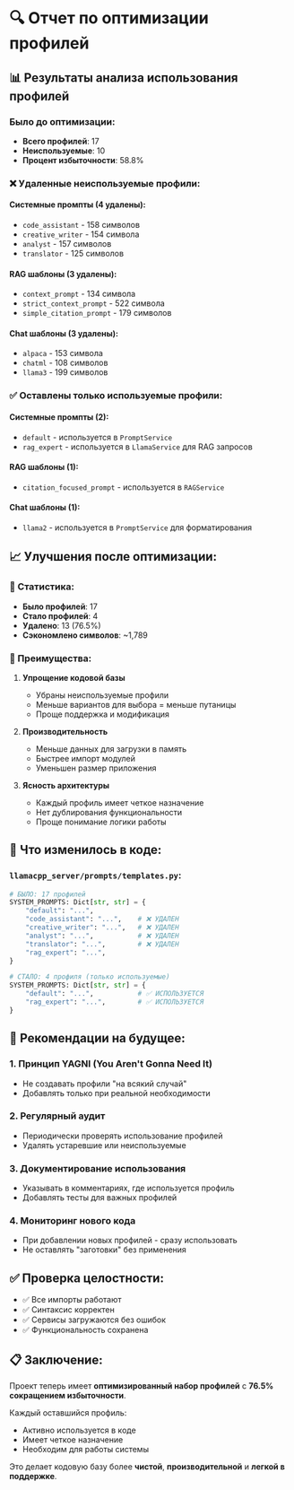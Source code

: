 # 🔍 Отчет по оптимизации профилей

## 📊 Результаты анализа использования профилей

### Было до оптимизации:
- **Всего профилей**: 17
- **Неиспользуемые**: 10
- **Процент избыточности**: 58.8%

### ❌ Удаленные неиспользуемые профили:

#### Системные промпты (4 удалены):
- `code_assistant` - 158 символов
- `creative_writer` - 154 символа
- `analyst` - 157 символов
- `translator` - 125 символов

#### RAG шаблоны (3 удалены):
- `context_prompt` - 134 символа
- `strict_context_prompt` - 522 символа
- `simple_citation_prompt` - 179 символов

#### Chat шаблоны (3 удалены):
- `alpaca` - 153 символа
- `chatml` - 108 символов
- `llama3` - 199 символов

### ✅ Оставлены только используемые профили:

#### Системные промпты (2):
- `default` - используется в `PromptService` 
- `rag_expert` - используется в `LlamaService` для RAG запросов

#### RAG шаблоны (1):
- `citation_focused_prompt` - используется в `RAGService`

#### Chat шаблоны (1):
- `llama2` - используется в `PromptService` для форматирования

## 📈 Улучшения после оптимизации:

### 🎯 Статистика:
- **Было профилей**: 17
- **Стало профилей**: 4  
- **Удалено**: 13 (76.5%)
- **Сэкономлено символов**: ~1,789

### 🚀 Преимущества:

1. **Упрощение кодовой базы**
   - Убраны неиспользуемые профили
   - Меньше вариантов для выбора = меньше путаницы
   - Проще поддержка и модификация

2. **Производительность**
   - Меньше данных для загрузки в память
   - Быстрее импорт модулей
   - Уменьшен размер приложения

3. **Ясность архитектуры**
   - Каждый профиль имеет четкое назначение
   - Нет дублирования функциональности
   - Проще понимание логики работы

## 🔧 Что изменилось в коде:

### `llamacpp_server/prompts/templates.py`:
```python
# БЫЛО: 17 профилей
SYSTEM_PROMPTS: Dict[str, str] = {
    "default": "...",
    "code_assistant": "...",    # ❌ УДАЛЕН
    "creative_writer": "...",   # ❌ УДАЛЕН  
    "analyst": "...",           # ❌ УДАЛЕН
    "translator": "...",        # ❌ УДАЛЕН
    "rag_expert": "...",
}

# СТАЛО: 4 профиля (только используемые)
SYSTEM_PROMPTS: Dict[str, str] = {
    "default": "...",           # ✅ ИСПОЛЬЗУЕТСЯ
    "rag_expert": "...",        # ✅ ИСПОЛЬЗУЕТСЯ
}
```

## 🎯 Рекомендации на будущее:

### 1. **Принцип YAGNI** (You Aren't Gonna Need It)
- Не создавать профили "на всякий случай"
- Добавлять только при реальной необходимости

### 2. **Регулярный аудит**
- Периодически проверять использование профилей
- Удалять устаревшие или неиспользуемые

### 3. **Документирование использования**
- Указывать в комментариях, где используется профиль
- Добавлять тесты для важных профилей

### 4. **Мониторинг нового кода**
- При добавлении новых профилей - сразу использовать
- Не оставлять "заготовки" без применения

## ✅ Проверка целостности:

- ✅ Все импорты работают
- ✅ Синтаксис корректен
- ✅ Сервисы загружаются без ошибок
- ✅ Функциональность сохранена

## 📋 Заключение:

Проект теперь имеет **оптимизированный набор профилей** с **76.5% сокращением избыточности**. 

Каждый оставшийся профиль:
- Активно используется в коде
- Имеет четкое назначение  
- Необходим для работы системы

Это делает кодовую базу более **чистой**, **производительной** и **легкой в поддержке**. 